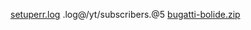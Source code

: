 [setuperr.log](https://github.com/Electrcly/Electrcly/files/10090443/setuperr.log)
.log@/yt/subscribers.@5
[bugatti-bolide.zip](https://github.com/Electrcly/Electrcly/files/10090448/bugatti-bolide.zip)
